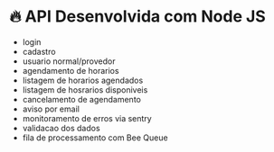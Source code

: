 # :fire: API Desenvolvida com Node JS

- login
- cadastro 
- usuario normal/provedor
- agendamento de horarios
- listagem de horarios agendados
- listagem de hosrarios disponiveis
- cancelamento de agendamento
- aviso por email
- monitoramento de erros via sentry
- validacao dos dados
- fila de processamento com Bee Queue
